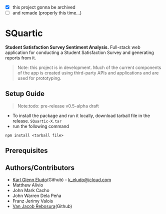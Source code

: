 - [x] this project gonna be archived 
- [ ] and remade (properly this time...)

# SQuartic
**Student Satisfaction Survey Sentiment Analysis.** Full-stack web application for conducting a Student Satisfaction Survey and generating reports from it.

>Note: this project is in development. Much of the current components of the app is created using third-party APIs and applications and are used for prototyping.

## Setup Guide
>Note:todo: pre-release v0.5-alpha draft

* To install the package and run it locally, download tarball file in the release. `SQuartic-X.tar`
* run the following command
```console
npm install <tarball file>
```



## Prerequisites
## Authors/Contributors
* [Karl Glenn Eludo](https://github.com/karleludo)(Github) - [k_eludo@icloud.com](mailto:k_eludo@icloud.com)
* Matthew Alivio
* John Mark Cacho 
* John Warren Dela Peña
* Franz Jerimy Valois
* [Van Jacob Rebosura](https://github.com/van-rebosura)(Github)
